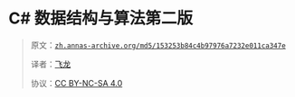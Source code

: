 # C# 数据结构与算法第二版

> 原文：[`zh.annas-archive.org/md5/153253b84c4b97976a7232e011ca347e`](https://zh.annas-archive.org/md5/153253b84c4b97976a7232e011ca347e)
> 
> 译者：[飞龙](https://github.com/wizardforcel)
> 
> 协议：[CC BY-NC-SA 4.0](http://creativecommons.org/licenses/by-nc-sa/4.0/)